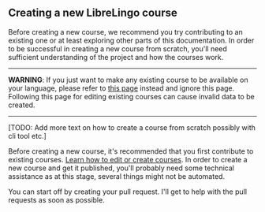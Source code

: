 ## Creating a new LibreLingo course

Before creating a new course, we recommend you try contributing to an existing one or at least exploring other parts of this documentation. In order to be successful in creating a new course from scratch, you'll need sufficient understanding of the project and how the courses work.

---

**WARNING**: If you just want to make any existing course to be available on your language, please refer to [this page](editing-courses.md) instead and ignore this page. Following this page for editing existing courses can cause invalid data to be created.

---

[TODO: Add more text on how to create a course from scratch possibly with cli tool etc.]

Before creating a new course, it's recommended that you first contribute to
existing courses. [Learn how to edit or create courses](editing-courses.md). In order to create a
new course and get it published, you'll probably need some technical assistance
as at this stage, several things might not be automated.

You can start off by creating your pull request. I'll get to help with the
pull requests as soon as possible.
